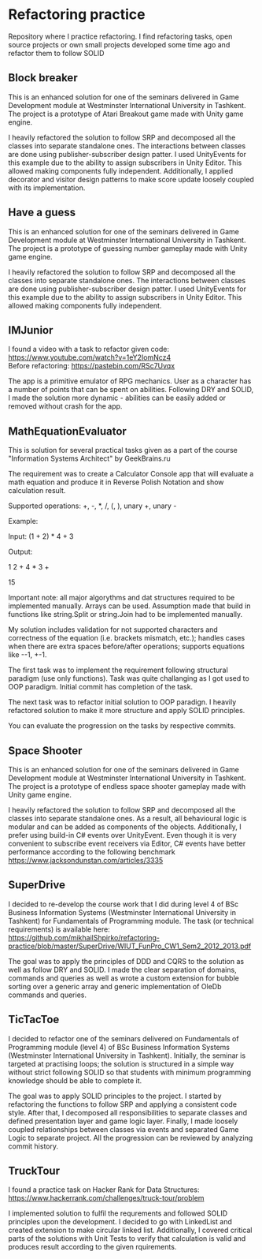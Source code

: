 # Refactoring practice
Repository where I practice refactoring. I find refactoring tasks, open source projects or own small projects developed some time ago and refactor them to follow SOLID

## Block breaker
This is an enhanced solution for one of the seminars delivered in Game Development module at Westminster International University in Tashkent. The project is a prototype of Atari Breakout game made with Unity game engine.
 
I heavily refactored the solution to follow SRP and decomposed all the classes into separate standalone ones. The interactions between classes are done using publisher-subscriber design patter. I used UnityEvents for this example due to the ability to assign subscribers in Unity Editor. This allowed making components fully independent. Additionally, I applied decorator and visitor design patterns to make score update loosely coupled with its implementation.

## Have a guess
This is an enhanced solution for one of the seminars delivered in Game Development module at Westminster International University in Tashkent. The project is a prototype of guessing number gameplay made with Unity game engine.
 
I heavily refactored the solution to follow SRP and decomposed all the classes into separate standalone ones. The interactions between classes are done using publisher-subscriber design patter. I used UnityEvents for this example due to the ability to assign subscribers in Unity Editor. This allowed making components fully independent.

## IMJunior
I found a video with a task to refactor given code: https://www.youtube.com/watch?v=1eY2IomNcz4  
Before refactoring: https://pastebin.com/RSc7Uvqx  
  
The app is a primitive emulator of RPG mechanics. User as a character has a number of points that can be spent on abilities. Following DRY and SOLID, I made the solution more dynamic - abilities can be easily added or removed without crash for the app.

## MathEquationEvaluator
This is solution for several practical tasks given as a part of the course "Information Systems Architect" by GeekBrains.ru 
  
The requirement was to create a Calculator Console app that will evaluate a math equation and produce it in Reverse Polish Notation and show calculation result.

Supported operations: +, -, *, /, (, ), unary +, unary - 

Example:

Input: (1 + 2) * 4 + 3

Output: 

1 2 + 4 * 3 +

15

Important note: all major algorythms and dat structures required to be implemented manually. Arrays can be used. Assumption made that build in functions like string.Split or string.Join had to be implemented manually.

My solution includes validation for not supported characters and correctness of the equation (i.e. brackets mismatch, etc.); handles cases when there are extra spaces before/after operations; supports equations like --1, +-1.

The first task was to implement the requirement following structural paradigm (use only functions). Task was quite challanging as I got used to OOP paradigm. Initial commit has completion of the task.

The next task was to refactor initial solution to OOP paradign. I heavily refactored solution to make it more structure and apply SOLID principles.

You can evaluate the progression on the tasks by respective commits.

## Space Shooter
This is an enhanced solution for one of the seminars delivered in Game Development module at Westminster International University in Tashkent. The project is a prototype of endless space shooter gameplay made with Unity game engine.
 
I heavily refactored the solution to follow SRP and decomposed all the classes into separate standalone ones. As a result, all behavioural logic is modular and can be added as components of the objects. Additionally, I prefer using build-in C# events over UnityEvent. Even though it is very convenient to subscribe event receivers via Editor, C# events have better performance according to the following benchmark https://www.jacksondunstan.com/articles/3335

## SuperDrive
I decided to re-develop the course work that I did during level 4 of BSc Business Information Systems (Westminster International University in Tashkent) for Fundamentals of Programming module. The task (or technical requirements) is available here: https://github.com/mikhailShpirko/refactoring-practice/blob/master/SuperDrive/WIUT_FunPro_CW1_Sem2_2012_2013.pdf
 
The goal was to apply the principles of DDD and CQRS to the solution as well as follow DRY and SOLID. I made the clear separation of domains, commands and queries as well as wrote a custom extension for bubble sorting over a generic array and generic implementation of OleDb commands and queries.

## TicTacToe
I decided to refactor one of the seminars delivered on Fundamentals of Programming module (level 4) of BSc Business Information Systems (Westminster International University in Tashkent). Initially, the seminar is targeted at practising loops; the solution is structured in a simple way without strict following SOLID so that students with minimum programming knowledge should be able to complete it.
 
The goal was to apply SOLID principles to the project. I started by refactoring the functions to follow SRP and applying a consistent code style. After that, I decomposed all responsibilities to separate classes and defined presentation layer and game logic layer. Finally, I made loosely coupled relationships between classes via events and separated Game Logic to separate project. All the progression can be reviewed by analyzing commit history.

## TruckTour
I found a practice task on Hacker Rank for Data Structures: https://www.hackerrank.com/challenges/truck-tour/problem
 
I implemented solution to fulfil the requrements and followed SOLID principles upon the development. I decided to go with LinkedList and created extension to make circular linked list. Additionally, I covered critical parts of the solutions with Unit Tests to verify that calculation is valid and produces result according to the given rquirements.
